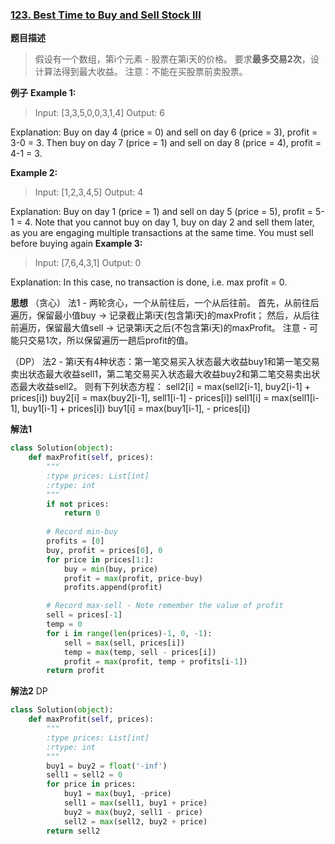 ### [123. Best Time to Buy and Sell Stock III](https://leetcode.com/problems/best-time-to-buy-and-sell-stock-iii/description/)

**题目描述**
> 假设有一个数组，第i个元素 - 股票在第i天的价格。
> 要求**最多交易2次**，设计算法得到最大收益。
> 注意：不能在买股票前卖股票。

**例子**
**Example 1:**
> Input: [3,3,5,0,0,3,1,4]
Output: 6

Explanation: Buy on day 4 (price = 0) and sell on day 6 (price = 3), profit = 3-0 = 3.
             Then buy on day 7 (price = 1) and sell on day 8 (price = 4), profit = 4-1 = 3.

**Example 2:**
> Input: [1,2,3,4,5]
Output: 4

Explanation: Buy on day 1 (price = 1) and sell on day 5 (price = 5), profit = 5-1 = 4.
             Note that you cannot buy on day 1, buy on day 2 and sell them later, as you are
             engaging multiple transactions at the same time. You must sell before buying again
**Example 3:**
> Input: [7,6,4,3,1]
Output: 0

Explanation: In this case, no transaction is done, i.e. max profit = 0.

**思想**
（贪心）
法1 - 两轮贪心，一个从前往后，一个从后往前。
首先，从前往后遍历，保留最小值buy → 记录截止第i天(包含第i天)的maxProfit；
然后，从后往前遍历，保留最大值sell → 记录第i天之后(不包含第i天)的maxProfit。
注意 - 可能只交易1次，所以保留遍历一趟后profit的值。

（DP）
法2 - 第i天有4种状态：第一笔交易买入状态最大收益buy1和第一笔交易卖出状态最大收益sell1，第二笔交易买入状态最大收益buy2和第二笔交易卖出状态最大收益sell2。
则有下列状态方程：
sell2[i] = max(sell2[i-1], buy2[i-1]  + prices[i])
buy2[i] = max(buy2[i-1], sell1[i-1]  - prices[i])
sell1[i] = max(sell1[i-1], buy1[i-1]  + prices[i])
buy1[i] = max(buy1[i-1],  - prices[i])

**解法1**
```python
class Solution(object):
    def maxProfit(self, prices):
        """
        :type prices: List[int]
        :rtype: int
        """
        if not prices:
            return 0
        
        # Record min-buy
        profits = [0]
        buy, profit = prices[0], 0
        for price in prices[1:]:
            buy = min(buy, price)
            profit = max(profit, price-buy)
            profits.append(profit)

        # Record max-sell - Note remember the value of profit
        sell = prices[-1]
        temp = 0
        for i in range(len(prices)-1, 0, -1):
            sell = max(sell, prices[i])
            temp = max(temp, sell - prices[i])
            profit = max(profit, temp + profits[i-1])
        return profit
```
**解法2**
DP
```python
class Solution(object):
    def maxProfit(self, prices):
        """
        :type prices: List[int]
        :rtype: int
        """
        buy1 = buy2 = float('-inf')
        sell1 = sell2 = 0
        for price in prices:
            buy1 = max(buy1, -price)
            sell1 = max(sell1, buy1 + price)
            buy2 = max(buy2, sell1 - price)
            sell2 = max(sell2, buy2 + price)
        return sell2
```
